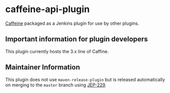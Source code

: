 # caffeine-api-plugin
[Caffeine](https://github.com/ben-manes/caffeine) packaged as a Jenkins plugin for use by other plugins.

## Important information for plugin developers

This plugin currently hosts the 3.x line of Caffine. 

## Maintainer Information

This plugin does not use `maven-release-plugin` but is released automatically on merging to the `master` branch using [JEP-229](https://github.com/jenkinsci/jep/blob/master/jep/229/README.adoc).
